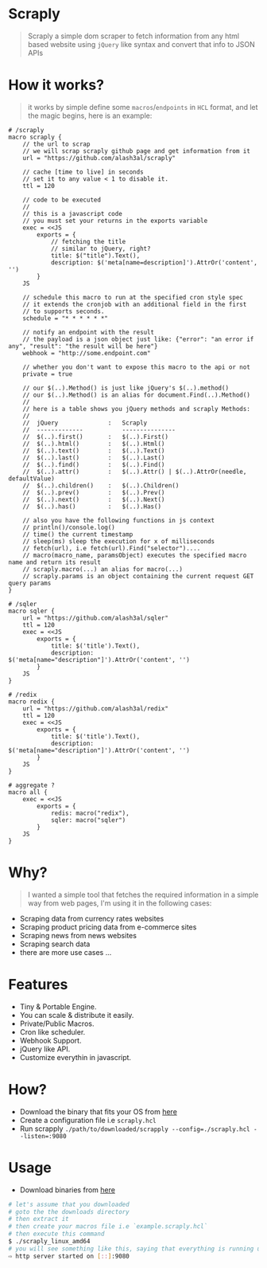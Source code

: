 Scraply
========
> Scraply a simple dom scraper to fetch information from any html based website using `jQuery` like syntax and convert that info to JSON APIs

How it works?
==============
> it works by simple define some `macros`/`endpoints` in `HCL` format, and let the magic begins, here is an example:
```hcl
# /scraply
macro scraply {
    // the url to scrap
    // we will scrap scraply github page and get information from it
    url = "https://github.com/alash3al/scraply"

    // cache [time to live] in seconds
    // set it to any value < 1 to disable it.
    ttl = 120

    // code to be executed
    //
    // this is a javascript code
    // you must set your returns in the exports variable
    exec = <<JS
        exports = {
            // fetching the title
            // similar to jQuery, right?
            title: $("title").Text(),
            description: $('meta[name=description]').AttrOr('content', '')
        }
    JS

    // schedule this macro to run at the specified cron style spec
    // it extends the cronjob with an additional field in the first
    // to supports seconds.
    schedule = "* * * * * *"

    // notify an endpoint with the result
    // the payload is a json object just like: {"error": "an error if any", "result": "the result will be here"}
    webhook = "http://some.endpoint.com"

    // whether you don't want to expose this macro to the api or not
    private = true

    // our $(..).Method() is just like jQuery's $(..).method()
    // our $(..).Method() is an alias for document.Find(..).Method()
    // 
    // here is a table shows you jQuery methods and scraply Methods:
    //
    //  jQuery              :   Scraply
    //  -------------           ---------------
    //  $(..).first()       :   $(..).First()
    //  $(..).html()        :   $(..).Html()
    //  $(..).text()        :   $(..).Text()
    //  $(..).last()        :   $(..).Last()
    //  $(..).find()        :   $(..).Find()
    //  $(..).attr()        :   $(..).Attr() | $(..).AttrOr(needle, defaultValue)
    //  $(..).children()    :   $(..).Children()
    //  $(..).prev()        :   $(..).Prev()
    //  $(..).next()        :   $(..).Next()
    //  $(..).has()         :   $(..).Has()

    // also you have the following functions in js context
    // println()/console.log()
    // time() the current timestamp
    // sleep(ms) sleep the execution for x of milliseconds
    // fetch(url), i.e fetch(url).Find("selector")....
    // macro(macro_name, paramsObject) executes the specified macro name and return its result
    // scraply.macro(...) an alias for macro(...)
    // scraply.params is an object containing the current request GET query params
}

# /sqler
macro sqler {
    url = "https://github.com/alash3al/sqler"
    ttl = 120
    exec = <<JS
        exports = {
            title: $('title').Text(),
            description: $('meta[name="description"]').AttrOr('content', '')
        }
    JS
}

# /redix
macro redix {
    url = "https://github.com/alash3al/redix"
    ttl = 120
    exec = <<JS
        exports = {
            title: $('title').Text(),
            description: $('meta[name="description"]').AttrOr('content', '')
        }
    JS
}

# aggregate ?
macro all {
    exec = <<JS
        exports = {
            redis: macro("redix"),
            sqler: macro("sqler")
        }
    JS
}
```

Why?
====
> I wanted a simple tool that fetches the required information in a simple way from web pages, I'm using it in the following cases:

- Scraping data from currency rates websites
- Scraping product pricing data from e-commerce sites
- Scraping news from news websites
- Scraping search data
- there are more use cases ...

Features
========
- Tiny & Portable Engine.
- You can scale & distribute it easily.
- Private/Public Macros.
- Cron like scheduler.
- Webhook Support.
- jQuery like API.
- Customize everythin in javascript.

How?
====
- Download the binary that fits your OS from [here](https://github.com/alash3al/scraply/releases)
- Create a configuration file i.e `scraply.hcl`
- Run scrapply `./path/to/downloaded/scrapply --config=./scraply.hcl --listen=:9080`

Usage
=====
- Download binaries from [here](https://github.com/alash3al/scraply/releases)

```bash
# let's assume that you downloaded
# goto the the downloads directory
# then extract it
# then create your macros file i.e `example.scraply.hcl`
# then execute this command
$ ./scraply_linux_amd64
# you will see something like this, saying that everything is running under http://<yourhost>:9080/
⇨ http server started on [::]:9080
```
